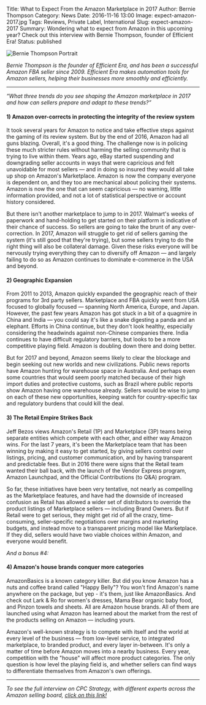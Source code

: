 Title: What to Expect From the Amazon Marketplace in 2017
Author: Bernie Thompson
Category: News
Date: 2016-11-16 13:00
Image: expect-amazon-2017.jpg
Tags: Reviews, Private Label, International
Slug: expect-amazon-2017
Summary: Wondering what to expect from Amazon in this upcoming year? Check out this interview with Bernie Thompson, founder of Efficient Era!
Status: published

![Bernie Thompson Portrait](/images/blog/2016/11/bernie-thompson-portrait.png)

*Bernie Thompson is the founder of Efficient Era, and has been a successful Amazon FBA seller since 2009. Efficient Era makes automation tools for Amazon sellers, helping their businesses more smoothly and efficiently.*

---

*“What three trends do you see shaping the Amazon marketplace in 2017 and how can sellers prepare and adapt to these trends?”*

#### 1) Amazon over-corrects in protecting the integrity of the review system

It took several years for Amazon to notice and take effective steps against the gaming of its review system.  But by the end of 2016, Amazon had all guns blazing.  Overall, it's a good thing. The challenge now is in policing these much stricter rules without harming the selling community that is trying to live within them. Years ago, eBay started suspending and downgrading seller accounts in ways that were capricious and felt unavoidable for most sellers — and in doing so insured they would all take up shop on Amazon's Marketplace. Amazon is now the company everyone is dependent on, and they too are mechanical about policing their systems. Amazon is now the one that can seem capricious — no warning, little information provided, and not a lot of statistical perspective or account history considered.

But there isn't another marketplace to jump to in 2017. Walmart's weeks of paperwork and hand-holding to get started on their platform is indicative of their chance of success. So sellers are going to take the brunt of any over-correction. In 2017, Amazon will struggle to get rid of sellers gaming the system (it's still good that they're trying), but some sellers trying to do the right thing will also be collateral damage. Given these risks everyone will be nervously trying everything they can to diversify off Amazon — and largely failing to do so as Amazon continues to dominate e-commerce in the USA and beyond.

#### 2) Geographic Expansion

From 2011 to 2013, Amazon quickly expanded the geographic reach of their programs for 3rd party sellers. Marketplace and FBA quickly went from USA focused to globally focused — spanning North America, Europe, and Japan. However, the past few years Amazon has got stuck in a bit of a quagmire in China and India — you could say it's like a snake digesting a panda and an elephant. Efforts in China continue, but they don't look healthy, especially considering the headwinds against non-Chinese companies there. India continues to have difficult regulatory barriers, but looks to be a more competitive playing field. Amazon is doubling down there and doing better.  

But for 2017 and beyond, Amazon seems likely to clear the blockage and begin seeking out new worlds and new civilizations. Public news reports have Amazon hunting for warehouse space in Australia. And perhaps even some countries that would seem poorly matched because of their high import duties and protective customs, such as Brazil where public reports show Amazon having one warehouse already. Sellers would be wise to jump on each of these new opportunities, keeping watch for country-specific tax and regulatory burdens that could kill the deal.

#### 3) The Retail Empire Strikes Back

Jeff Bezos views Amazon's Retail (1P) and Marketplace (3P) teams being separate entities which compete with each other, and either way Amazon wins. For the last 7 years, it's been the Marketplace team that has been winning by making it easy to get started, by giving sellers control over listings, pricing, and customer communication, and by having transparent and predictable fees. But in 2016 there were signs that the Retail team wanted their ball back, with the launch of the Vendor Express program, Amazon Launchpad, and the Official Contributions (to Q&A) program.

So far, these initiatives have been very tentative, not nearly as compelling as the Marketplace features, and have had the downside of increased confusion as Retail has allowed a wider set of distributors to override the product listings of Marketplace sellers — including Brand Owners. But if Retail were to get serious, they might get rid of all the crazy, time-consuming, seller-specific negotiations over margins and marketing budgets, and instead move to a transparent pricing model like Marketplace. If they did, sellers would have two viable choices within Amazon, and everyone would benefit.

*And a bonus #4:*

#### 4) Amazon's house brands conquer more categories

AmazonBasics is a known category killer. But did you know Amazon has a nuts and coffee brand called "Happy Belly"?  You won't find Amazon's name anywhere on the package, but yep - it's them, just like AmazonBasics. And check out Lark & Ro for women's dresses, Mama Bear organic baby food, and Pinzon towels and sheets. All are Amazon house brands. All of them are launched using what Amazon has learned about the market from the rest of the products selling on Amazon — including yours.

Amazon's well-known strategy is to compete with itself and the world at every level of the business — from low-level service, to integrated marketplace, to branded product, and every layer in-between. It's only a matter of time before Amazon moves into a nearby business. Every year, competition with the "house" will affect more product categories. The only question is how level the playing field is, and whether sellers can find ways to differentiate themselves from Amazon's own offerings.

---

*To see the full interview on CPC Strategy, with different experts across the Amazon selling board, [click on this link!](http://www.cpcstrategy.com/blog/2016/11/expect-amazon-marketplace-2017/)*